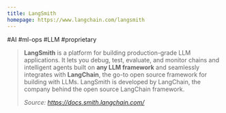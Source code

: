 ```yaml
---
title: LangSmith
homepage: https://www.langchain.com/langsmith
---
```


#AI #ml-ops #LLM #proprietary

> **LangSmith** is a platform for building production-grade LLM applications. It lets you debug, test, evaluate, and monitor chains and intelligent agents built on **any LLM framework** and seamlessly integrates with **LangChain**, the go-to open source framework for building with LLMs. LangSmith is developed by LangChain, the company behind the open source LangChain framework.
>
> _Source: https://docs.smith.langchain.com/_
